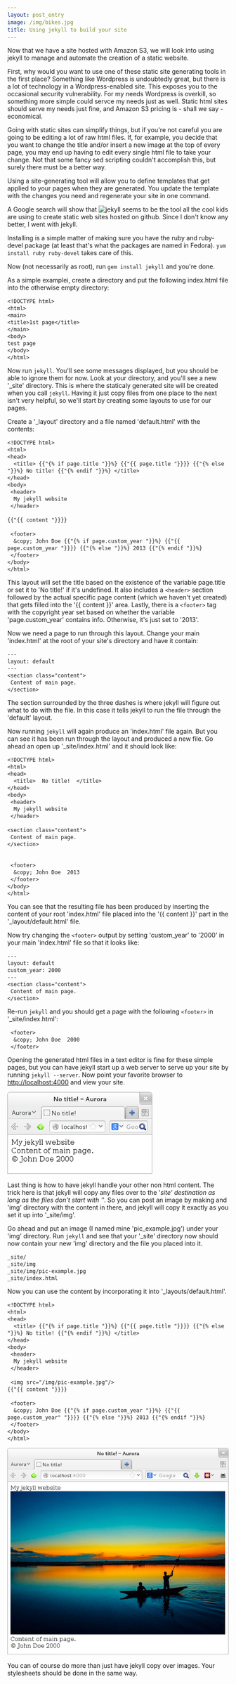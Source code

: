 ```yaml
---
layout: post_entry
image: /img/bikes.jpg
title: Using jekyll to build your site
---
```


Now that we have a site hosted with Amazon S3, we will look into using jekyll to manage and automate the creation of a static website.
<!--more-->

First, why would you want to use one of these static site generating tools in the first place? Something like Wordpress is undoubtedly great, but there is a lot of technology in a Wordpress-enabled site.  This exposes you to the occasional security vulnerability. For my needs Wordpress is overkill, so something more simple could servce my needs just as well. Static html sites should serve my needs just fine, and Amazon S3 pricing is - shall we say - economical.

Going with static sites can simplify things, but if you're not careful you are going to be editing a lot of raw html files. If, for example, you decide that you want to change the title and/or insert a new image at the top of every page, you may end up having to edit every single html file to take your change. Not that some fancy sed scripting couldn't accomplish this, but surely there must be a better way.

Using a site-generating tool will allow you to define templates that get applied to your pages when they are generated. You update the template with the changes you need and regenerate your site in one command.

A Google search will show that ![jekyll](http://jekyllrb.com/) seems to be the tool all the cool kids are using to create static web sites hosted on github. Since I don't know any better, I went with jekyll.

Installing is a simple matter of making sure you have the ruby and ruby-devel package (at least that's what the packages are named in Fedora). `yum install ruby ruby-devel` takes care of this.

Now (not necessarily as root), run `gem install jekyll` and you're done.

As a simple examplei, create a directory and put the following index.html file into the otherwise empty directory:

    <!DOCTYPE html>
    <html>
    <main>
    <title>1st page</title>
    </main>
    <body>
    test page
    </body>
    </html>

Now run `jekyll`. You'll see some messages displayed, but you should be able to ignore them for now. Look at your directory, and you'll see a new '_site' directory. This is where the staticaly generated site will be created when you call `jekyll`. Having it just copy files from one place to the next isn't very helpful, so we'll start by creating some layouts to use for our pages.

Create a '_layout' directory and a file named 'default.html' with the contents:

    <!DOCTYPE html>
    <html>
    <head>
      <title> {{"{% if page.title "}}%} {{"{{ page.title "}}}} {{"{% else "}}%} No title! {{"{% endif "}}%} </title>
    </head>
    <body>
     <header>
      My jekyll website
     </header>

    {{"{{ content "}}}}

     <footer>
      &copy; John Doe {{"{% if page.custom_year "}}%} {{"{{ page.custom_year "}}}} {{"{% else "}}%} 2013 {{"{% endif "}}%}
     </footer>
    </body>
    </html>

This layout will set the title based on the existence of the variable page.title or set it to 'No title!' if it's undefined. It also includes a `<header>` section followed by the actual specific page content (which we haven't yet created) that gets filled into the '{{ content }}' area. Lastly, there is a `<footer>` tag with the copyright year set based on whether the variable 'page.custom_year' contains info. Otherwise, it's just set to '2013'.

Now we need a page to run through this layout. Change your main 'index.html' at the root of your site's directory and have it contain:

    ---
    layout: default
    ---
    <section class="content">
     Content of main page.
    </section>

The section surrounded by the three dashes is where jekyll will figure out what to do with the file. In this case it tells jekyll to run the file through the 'default' layout.

Now running `jekyll` will again produce an 'index.html' file again. But you can see it has been run through the layout and produced a new file. Go ahead an open up '_site/index.html' and it should look like:

    <!DOCTYPE html>
    <html>
    <head>
      <title>  No title!  </title>
    </head>
    <body>
     <header>
      My jekyll website
     </header>

    <section class="content">
     Content of main page.
    </section>


     <footer>
      &copy; John Doe  2013
     </footer>
    </body>
    </html>

You can see that the resulting file has been produced by inserting the content of your root 'index.html' file placed into the '\{\{ content \}\}' part in the '_layout/default.html' file.

Now try changing the `<footer>` output by setting 'custom_year' to '2000' in your main 'index.html' file so that it looks like:

    ---
    layout: default
    custom_year: 2000
    ---
    <section class="content">
     Content of main page.
    </section>

Re-run `jekyll` and you should get a page with the following `<footer>` in '_site/index.html':

     <footer>
      &copy; John Doe  2000
     </footer>

Opening the generated html files in a text editor is fine for these simple pages, but you can have jekyll start up a web server to serve up your site by running `jekyll --server`. Now point your favorite browser to <http://localhost:4000> and view your site.

![Your 1st website](/img/2013-04-29-jekyll-site1.png)

Last thing is how to have jekyll handle your other non html content. The trick here is that jekyll will copy any files over to the '_site' destination as long as the files don't start with '_'. So you can post an image by making and 'img' directory with the content in there, and jekyll will copy it exactly as you set it up into '_site/img'.

Go ahead and put an image (I named mine 'pic_example.jpg') under your 'img' directory. Run `jekyll` and see that your '_site' directory now should now contain your new 'img' directory and the file you placed into it.

    _site/
    _site/img
    _site/img/pic-example.jpg
    _site/index.html

Now you can use the content by incorporating it into '_layouts/default.html'.

    <!DOCTYPE html>
    <html>
    <head>
      <title> {{"{% if page.title "}}%} {{"{{ page.title "}}}} {{"{% else "}}%} No title! {{"{% endif "}}%} </title>
    </head>
    <body>
     <header>
      My jekyll website
     </header>

     <img src="/img/pic-example.jpg"/>
    {{"{{ content "}}}}

     <footer>
      &copy; John Doe {{"{% if page.custom_year "}}%} {{"{{ page.custom_year" "}}}} {{"{% else "}}%} 2013 {{"{% endif "}}%}
     </footer>
    </body>
    </html>

![site with picture](/img/2013-04-29-pic-example.png)

You can of course do more than just have jekyll copy over images. Your stylesheets should be done in the same way.
